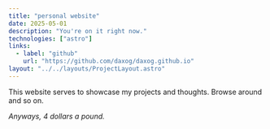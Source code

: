 ```yaml
---
title: "personal website"
date: 2025-05-01
description: "You're on it right now."
technologies: ["astro"]
links:
  - label: "github"
    url: "https://github.com/daxog/daxog.github.io"
layout: "../../layouts/ProjectLayout.astro"
---
```


This website serves to showcase my projects and thoughts. Browse around and so on.

*Anyways, 4 dollars a pound.*
